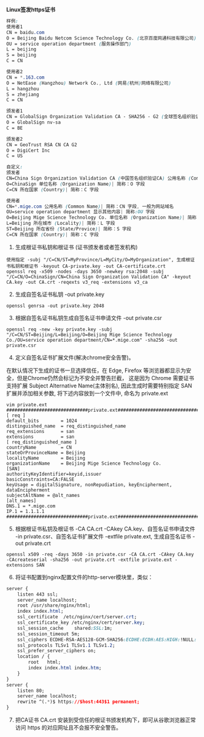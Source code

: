 **Linux签发https证书**

```css
样例:
使用者1
CN = baidu.com 
O = Beijing Baidu Netcom Science Technology Co. (北京百度网通科技有限公司)
OU = service operation department (服务操作部门)
L = beijing
S = beijing
C = CN

使用者2
CN = *.163.com
O = NetEase (Hangzhou) Network Co., Ltd (网易(杭州)网络有限公司)
L = hangzhou
S = zhejiang
C = CN

颁发者1
CN = GlobalSign Organization Validation CA - SHA256 - G2 (全球签名组织验证CA)
O = GlobalSign nv-sa
C = BE

颁发者2
CN = GeoTrust RSA CN CA G2
O = DigiCert Inc
C = US

自定义:
颁发者
CN=China Sign Organization Validation CA (中国签名组织验证CA) 公用名称 (Common Name)| 简称：CN 字段, 一般为网站域名
O=ChinaSign 单位名称 (Organization Name)| 简称：O 字段
C=CN 所在国家 (Country)| 简称：C 字段

使用者
CN=*.mige.com 公用名称 (Common Name)| 简称：CN 字段, 一般为网站域名
OU=service operation department 显示其他内容| 简称:OU 字段
O=Beijing Mige Science Technology Co. 单位名称 (Organization Name)|	简称：O 字段
L=Beijing 所在城市 (Locality)| 简称：L 字段 
ST=Beijing 所在省份 (State/Provice)| 简称：S 字段 
C=CN 所在国家 (Country)| 简称：C 字段
```

1. 生成根证书私钥和根证书 (证书颁发者或者签发机构) 

```shell
使用指定 -subj "/C=CN/ST=MyProvince/L=MyCity/O=MyOrganization", 生成根证书私钥和根证书 -keyout CA-private.key -out CA-certificate.crt
openssl req -x509 -nodes -days 3650 -newkey rsa:2048 -subj "/C=CN/O=ChinaSign/CN=China Sign Organization Validation CA" -keyout CA.key -out CA.crt -reqexts v3_req -extensions v3_ca
```

2. 生成自签名证书私钥 -out private.key

```shell
openssl genrsa -out private.key 2048
```

3. 根据自签名证书私钥生成自签名证书申请文件 -out private.csr

```shell
openssl req -new -key private.key -subj "/C=CN/ST=Beijing/L=Beijing/O=Beijing Mige Science Technology Co./OU=service operation department/CN=*.mige.com" -sha256 -out private.csr
```

4. 定义自签名证书扩展文件(解决chrome安全告警)。

在默认情况下生成的证书一旦选择信任，在 Edge, Firefox 等浏览器都显示为安全，但是Chrome仍然会标记为不安全并警告拦截，
这是因为 Chrome 需要证书支持扩展 Subject Alternative Name(主体别名), 因此生成时需要特别指定 SAN 扩展并添加相关参数, 将下述内容放到一个文件中, 命名为 private.ext

```shell
vim private.ext
##############################private.ext##############################
[ req ]
default_bits        = 1024
distinguished_name  = req_distinguished_name
req_extensions      = san
extensions          = san
[ req_distinguished_name ]
countryName         = CN
stateOrProvinceName = Beijing
localityName        = Beijing
organizationName    = Beijing Mige Science Technology Co.
[SAN]
authorityKeyIdentifier=keyid,issuer
basicConstraints=CA:FALSE
keyUsage = digitalSignature, nonRepudiation, keyEncipherment, dataEncipherment
subjectAltName = @alt_names
[alt_names]
DNS.1 = *.mige.com
IP.1 = 1.1.1.1
##############################private.ext##############################
```

5. 根据根证书私钥及根证书 -CA CA.crt -CAkey CA.key、自签名证书申请文件 -in private.csr、自签名证书扩展文件 -extfile private.ext, 生成自签名证书 -out private.crt

```shell
openssl x509 -req -days 3650 -in private.csr -CA CA.crt -CAkey CA.key -CAcreateserial -sha256 -out private.crt -extfile private.ext -extensions SAN
```

6. 将证书配置到nginx配置文件的http-server模块里，类似：

```css
server {
    listen 443 ssl; 
    server_name localhost; 
    root /usr/share/nginx/html; 
    index index.html;
    ssl_certificate  /etc/nginx/cert/server.crt;
    ssl_certificate_key /etc/nginx/cert/server.key;
	ssl_session_cache    shared:SSL:1m;
    ssl_session_timeout 5m;
    ssl_ciphers ECDHE-RSA-AES128-GCM-SHA256:ECDHE:ECDH:AES:HIGH:!NULL:!aNULL:!MD5:!ADH:!RC4;
    ssl_protocols TLSv1 TLSv1.1 TLSv1.2;
    ssl_prefer_server_ciphers on;
    location / {
	    root   html;
        index index.html index.htm;
    }
}
server {
    listen 80;
    server_name localhost;
    rewrite ^(.*)$ https://$host:443$1 permanent;
}
```

7. 把CA证书 CA.crt 安装到受信任的根证书颁发机构下，即可从谷歌浏览器正常访问 https 的对应网址且不会报不安全警告。